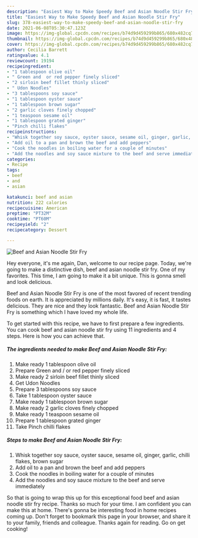 ```yaml
---
description: "Easiest Way to Make Speedy Beef and Asian Noodle Stir Fry"
title: "Easiest Way to Make Speedy Beef and Asian Noodle Stir Fry"
slug: 378-easiest-way-to-make-speedy-beef-and-asian-noodle-stir-fry
date: 2021-06-08T05:30:47.123Z
image: https://img-global.cpcdn.com/recipes/b74d9d459299b865/680x482cq70/beef-and-asian-noodle-stir-fry-recipe-main-photo.jpg
thumbnail: https://img-global.cpcdn.com/recipes/b74d9d459299b865/680x482cq70/beef-and-asian-noodle-stir-fry-recipe-main-photo.jpg
cover: https://img-global.cpcdn.com/recipes/b74d9d459299b865/680x482cq70/beef-and-asian-noodle-stir-fry-recipe-main-photo.jpg
author: Cecilia Barrett
ratingvalue: 4.1
reviewcount: 19194
recipeingredient:
- "1 tablespoon olive oil"
- " Green and  or red pepper finely sliced"
- "2 sirloin beef fillet thinly sliced"
- " Udon Noodles"
- "3 tablespoons soy sauce"
- "1 tablespoon oyster sauce"
- "1 tablespoon brown sugar"
- "2 garlic cloves finely chopped"
- "1 teaspoon sesame oil"
- "1 tablespoon grated ginger"
- "Pinch chilli flakes"
recipeinstructions:
- "Whisk together soy sauce, oyster sauce, sesame oil, ginger, garlic, chilli flakes, brown sugar"
- "Add oil to a pan and brown the beef and add peppers"
- "Cook the noodles in boiling water for a couple of minutes"
- "Add the noodles and soy sauce mixture to the beef and serve immediately"
categories:
- Recipe
tags:
- beef
- and
- asian

katakunci: beef and asian 
nutrition: 222 calories
recipecuisine: American
preptime: "PT32M"
cooktime: "PT60M"
recipeyield: "2"
recipecategory: Dessert

---
```



![Beef and Asian Noodle Stir Fry](https://img-global.cpcdn.com/recipes/b74d9d459299b865/680x482cq70/beef-and-asian-noodle-stir-fry-recipe-main-photo.jpg)

Hey everyone, it's me again, Dan, welcome to our recipe page. Today, we're going to make a distinctive dish, beef and asian noodle stir fry. One of my favorites. This time, I am going to make it a bit unique. This is gonna smell and look delicious.

Beef and Asian Noodle Stir Fry is one of the most favored of recent trending foods on earth. It is appreciated by millions daily. It's easy, it is fast, it tastes delicious. They are nice and they look fantastic. Beef and Asian Noodle Stir Fry is something which I have loved my whole life.




To get started with this recipe, we have to first prepare a few ingredients. You can cook beef and asian noodle stir fry using 11 ingredients and 4 steps. Here is how you can achieve that.

<!--inarticleads1-->

##### The ingredients needed to make Beef and Asian Noodle Stir Fry:

1. Make ready 1 tablespoon olive oil
1. Prepare  Green and / or red pepper finely sliced
1. Make ready 2 sirloin beef fillet thinly sliced
1. Get  Udon Noodles
1. Prepare 3 tablespoons soy sauce
1. Take 1 tablespoon oyster sauce
1. Make ready 1 tablespoon brown sugar
1. Make ready 2 garlic cloves finely chopped
1. Make ready 1 teaspoon sesame oil
1. Prepare 1 tablespoon grated ginger
1. Take Pinch chilli flakes




<!--inarticleads2-->

##### Steps to make Beef and Asian Noodle Stir Fry:

1. Whisk together soy sauce, oyster sauce, sesame oil, ginger, garlic, chilli flakes, brown sugar
1. Add oil to a pan and brown the beef and add peppers
1. Cook the noodles in boiling water for a couple of minutes
1. Add the noodles and soy sauce mixture to the beef and serve immediately




So that is going to wrap this up for this exceptional food beef and asian noodle stir fry recipe. Thanks so much for your time. I am confident you can make this at home. There's gonna be interesting food in home recipes coming up. Don't forget to bookmark this page in your browser, and share it to your family, friends and colleague. Thanks again for reading. Go on get cooking!
